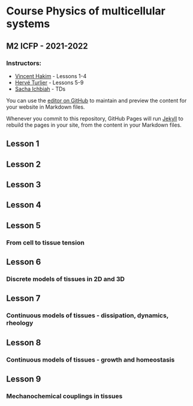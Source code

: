 # Course Physics of multicellular systems
## M2 ICFP - 2021-2022
### Instructors: 
- [Vincent Hakim](vincent.hakim@ens.fr) - Lessons 1-4
- [Hervé Turlier](herve.turlier@college-de-france.fr) - Lessons 5-9
- [Sacha Ichbiah](sacha.ichbiah@college-de-france.fr) - TDs

You can use the [editor on GitHub](https://github.com/hturlier/M2ICFP/edit/gh-pages/index.md) to maintain and preview the content for your website in Markdown files.

Whenever you commit to this repository, GitHub Pages will run [Jekyll](https://jekyllrb.com/) to rebuild the pages in your site, from the content in your Markdown files.

## Lesson 1
###

#### 

## Lesson 2
###

## Lesson 3
###

## Lesson 4
###

## Lesson 5
### From cell to tissue tension

## Lesson 6
### Discrete models of tissues in 2D and 3D

## Lesson 7
### Continuous models of tissues - dissipation, dynamics, rheology

## Lesson 8
### Continuous models of tissues - growth and homeostasis

## Lesson 9
### Mechanochemical couplings in tissues
